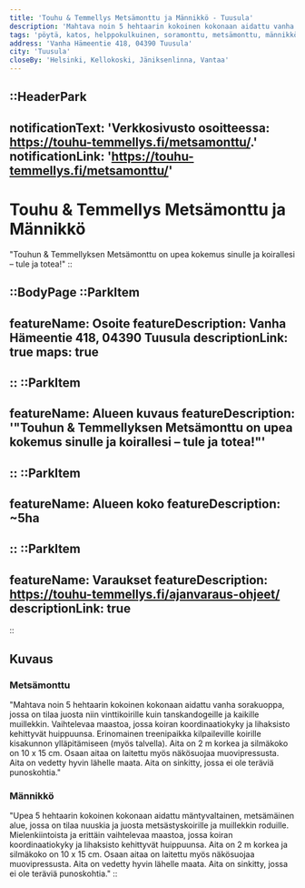 ```yaml
---
title: 'Touhu & Temmellys Metsämonttu ja Männikkö - Tuusula'
description: 'Mahtava noin 5 hehtaarin kokoinen kokonaan aidattu vanha sorakuoppa, jossa on tilaa juosta niin vinttikoirille kuin tanskandogeille ja kaikille muillekkin.'
tags: 'pöytä, katos, helppokulkuinen, soramonttu, metsämonttu, männikkö, ulko-wc'
address: 'Vanha Hämeentie 418, 04390 Tuusula'
city: 'Tuusula'
closeBy: 'Helsinki, Kellokoski, Jäniksenlinna, Vantaa'
---
```


::HeaderPark
---
notificationText: 'Verkkosivusto osoitteessa: https://touhu-temmellys.fi/metsamonttu/.'
notificationLink: 'https://touhu-temmellys.fi/metsamonttu/'
---
# Touhu & Temmellys Metsämonttu ja Männikkö
"Touhun & Temmellyksen Metsämonttu on upea kokemus sinulle ja koirallesi – tule ja totea!"
::

::BodyPage
::ParkItem
---
featureName: Osoite
featureDescription: Vanha Hämeentie 418, 04390 Tuusula 
descriptionLink: true
maps: true
---
::
::ParkItem
---
featureName: Alueen kuvaus
featureDescription: '"Touhun & Temmellyksen Metsämonttu on upea kokemus sinulle ja koirallesi – tule ja totea!"'
---
::
::ParkItem
---
featureName: Alueen koko
featureDescription: ~5ha
---
::
::ParkItem
---
featureName: Varaukset
featureDescription: https://touhu-temmellys.fi/ajanvaraus-ohjeet/
descriptionLink: true
---
::
## Kuvaus

### Metsämonttu
"Mahtava noin 5 hehtaarin kokoinen kokonaan aidattu vanha sorakuoppa, jossa on tilaa juosta niin vinttikoirille kuin tanskandogeille ja kaikille muillekkin. Vaihtelevaa maastoa, jossa koiran koordinaatiokyky ja lihaksisto kehittyvät huippuunsa. Erinomainen treenipaikka kilpaileville koirille kisakunnon ylläpitämiseen (myös talvella). Aita on 2 m korkea ja silmäkoko on 10 x 15 cm. Osaan aitaa on laitettu myös näkösuojaa muovipressusta. Aita on vedetty hyvin lähelle maata. Aita on sinkitty, jossa ei ole teräviä punoskohtia."

### Männikkö
"Upea 5 hehtaarin kokoinen kokonaan aidattu mäntyvaltainen, metsämäinen alue, jossa on tilaa nuuskia ja juosta metsästyskoirille ja muillekkin roduille. Mielenkiintoista ja erittäin vaihtelevaa maastoa, jossa koiran koordinaatiokyky ja lihaksisto kehittyvät huippuunsa. Aita on 2 m korkea ja silmäkoko on 10 x 15 cm. Osaan aitaa on laitettu myös näkösuojaa muovipressusta. Aita on vedetty hyvin lähelle maata. Aita on sinkitty, jossa ei ole teräviä punoskohtia."
::